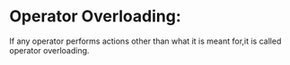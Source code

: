 # Operator Overloading:
 
 If any operator performs  actions other than what it is meant for,it is called operator overloading.